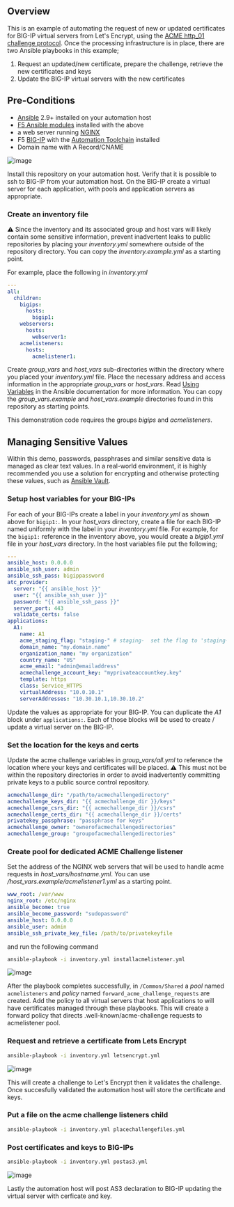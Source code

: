 ## Overview
This is an example of automating the request of new or updated certificates for BIG-IP virtual servers from Let's Encrypt, using the [ACME http_01 challenge protocol](https://letsencrypt.org/docs/challenge-types/#http-01-challenge). Once the processing infrastructure is in place, there are two Ansible playbooks in this example;
1. Request an updated/new certificate, prepare the challenge, retrieve the new certificates and keys
2. Update the BIG-IP virtual servers with the new certificates

## Pre-Conditions
- [Ansible](https://www.ansible.com/) 2.9+ installed on your automation host
- [F5 Ansible modules](https://galaxy.ansible.com/f5networks/f5_modules) installed with the above
- a web server running [NGINX](https://www.nginx.com/)
- F5 [BIG-IP](https://www.f5.com/products/big-ip-services) with the [Automation Toolchain](https://www.f5.com/products/automation-and-orchestration) installed 
- Domain name with A Record/CNAME


![image](images/image1.png)

Install this repository on your automation host. Verify that it is possible to ssh to BIG-IP from your automation host. On the BIG-IP create a virtual server for each application, with pools and application servers as appropriate.

### Create an inventory file
:warning: Since the inventory and its associated group and host vars will likely contain some sensitive information, prevent inadvertent leaks to public repositories by placing your *inventory.yml* somewhere outside of the repository directory. You can copy the *inventory.example.yml* as a starting point. 

For example, place the following in *inventory.yml*
```yaml
---
all:
  children:
    bigips:
      hosts:
        bigip1:
    webservers:
      hosts:
        webserver1:
    acmelisteners:
      hosts:
        acmelistener1:
```
Create *group_vars* and *host_vars* sub-directories within the directory where you placed your *inventory.yml* file.
Place the necessary address and access information in the appropriate *group_vars* or *host_vars*. Read [Using Variables](https://docs.ansible.com/ansible/latest/user_guide/playbooks_variables.html) in the Ansible documentation for more information. You can copy the *group_vars.example* and *host_vars.example* directories found in this repository as starting points. 

This demonstration code requires the groups *bigips* and *acmelisteners*. 

## Managing Sensitive Values
Within this demo, passwords, passphrases and similar sensitive data is managed as clear text values. In a real-world environment, it is highly recommended you use a solution for encrypting and otherwise protecting these values, such as [Ansible Vault](https://docs.ansible.com/ansible/2.8/user_guide/playbooks_vault.html).

### Setup host variables for your BIG-IPs
For each of your BIG-IPs create a label in your *inventory.yml* as shown above for ```bigip1:```. In your *host_vars* directory, create a file for each BIG-IP named uniformly with the label in your *inventory.yml* file. For example, for the ```bigip1:``` reference in the inventory above, you would create a *bigip1.yml* file in your *host_vars* directory. In the host variables file put the following;
```yaml
---
ansible_host: 0.0.0.0
ansible_ssh_user: admin
ansible_ssh_pass: bigippassword
atc_provider:
  server: "{{ ansible_host }}"
  user: "{{ ansible_ssh_user }}"
  password: "{{ ansible_ssh_pass }}"
  server_port: 443
  validate_certs: false  
applications:
  A1:
    name: A1
    acme_staging_flag: "staging-" # staging-  set the flag to 'staging-' when using the staging API and an empty string ('') for the production API
    domain_name: "my.domain.name"
    organization_name: "my organization"
    country_name: "US"
    acme_email: "admin@emailaddress"
    acmechallenge_account_key: "myprivateaccountkey.key"
    template: https
    class: Service_HTTPS
    virtualAddress: "10.0.10.1"
    serverAddresses: "10.30.10.1,10.30.10.2"
```  
Update the values as appropriate for your BIG-IP. You can duplicate the *A1* block under ```applications:```. Each of those blocks will be used to create / update a virtual server on the BIG-IP. 

### Set the location for the keys and certs
Update the acme challenge variables in *group_vars/all.yml* to reference the location where your keys and certificates will be placed. 
:warning: This must not be within the repository directories in order to avoid inadvertently committing private keys to a public source control repository.
```yaml
acmechallenge_dir: "/path/to/acmechallengedirectory"
acmechallenge_keys_dir: "{{ acmechallenge_dir }}/keys"
acmechallenge_csrs_dir: "{{ acmechallenge_dir }}/csrs"
acmechallenge_certs_dir: "{{ acmechallenge_dir }}/certs"
privatekey_passphrase: "passphrase for keys"
acmechallenge_owner: "ownerofacmechallengedirectories"
acmechallenge_group: "groupofacmechallengedirectories"
```


### Create pool for dedicated ACME Challenge listener
Set the address of the NGINX web servers that will be used to handle acme requests in *host_vars/hostname.yml*. You can use */host_vars.example/acmelistener1.yml* as a starting point.
```yaml
www_root: /var/www
nginx_root: /etc/nginx
ansible_become: true
ansible_become_password: "sudopassword"
ansible_host: 0.0.0.0
ansible_user: admin
ansible_ssh_private_key_file: /path/to/privatekeyfile
```
and run the following command
```bash
ansible-playbook -i inventory.yml installacmelistener.yml
```
![image](images/image2.png)

After the playbook completes successfully, in ```/Common/Shared``` a *pool* named ```acmelisteners``` and *policy* named ```forward_acme_challenge_requests``` are created. Add the policy to all virtual servers that host applications to will have certificates managed through these playbooks.
This will create a forward policy that directs .well-known/acme-challenge requests to acmelistener pool. 

### Request and retrieve a certificate from Lets Encrypt
```bash
ansible-playbook -i inventory.yml letsencrypt.yml
```
![image](images/image3.png)

This will create a challenge to Let's Encrypt then it validates the challenge. Once succesfully validated the automation host will store the certificate and keys. 

### Put a file on the acme challenge listeners child
```bash
ansible-playbook -i inventory.yml placechallengefiles.yml
```


### Post certificates and keys to BIG-IPs
```bash
ansible-playbook -i inventory.yml postas3.yml
```

![image](./images/image4.png)

Lastly the automation host will post AS3 declaration to BIG-IP updating the virtual server with cerficate and key. 

